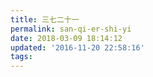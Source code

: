 ```yaml
---
title: 三七二十一
permalink: san-qi-er-shi-yi
date: 2018-03-09 18:14:12
updated: '2016-11-20 22:58:16'
tags:
---
```



